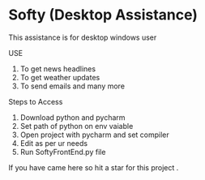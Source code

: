 # Softy (Desktop Assistance)

This assistance is for desktop windows user 

USE
1) To get news headlines
2) To get weather updates
3) To send emails and many more

Steps to Access
1) Download python and pycharm 
2) Set path of python on env vaiable
3) Open project with pycharm and set compiler 
4) Edit as per ur needs
5) Run SoftyFrontEnd.py file 


If you have came here so hit a star for this project .
